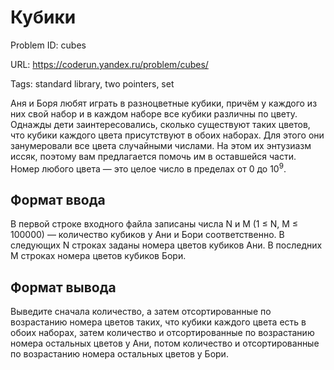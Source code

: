 # Кубики

Problem ID: cubes

URL: https://coderun.yandex.ru/problem/cubes/

Tags: standard library, two pointers, set

Аня и Боря любят играть в разноцветные кубики, причём у каждого из них свой набор и в каждом наборе все кубики различны по цвету. Однажды дети заинтересовались, сколько существуют таких цветов, что кубики каждого цвета присутствуют в обоих наборах. Для этого они занумеровали все цвета случайными числами. На этом их энтузиазм иссяк, поэтому вам предлагается помочь им в оставшейся части.
Номер любого цвета — это целое число в пределах от 0 до $10^9$.


## Формат ввода

В первой строке входного файла записаны числа N и M (1 $\le$ N, M $\le$ 100000) — количество кубиков у Ани и Бори
соответственно. В следующих N строках заданы номера цветов кубиков Ани. В
последних M строках  номера цветов кубиков Бори.


## Формат вывода

Выведите сначала количество, а затем отсортированные по возрастанию номера цветов
таких, что кубики каждого цвета есть в обоих наборах, затем количество
и отсортированные по возрастанию номера остальных цветов у Ани, потом количество и
отсортированные по возрастанию номера остальных цветов у Бори.

